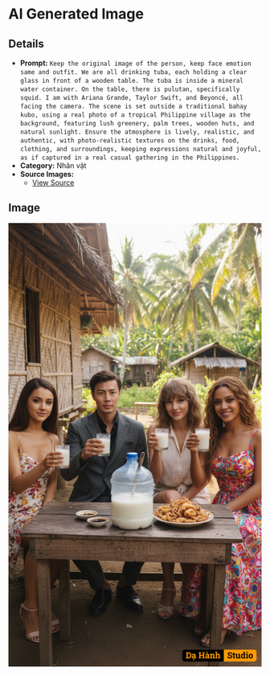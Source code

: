 # AI Generated Image

## Details
- **Prompt:** `Keep the original image of the person, keep face emotion same and outfit. We are all drinking tuba, each holding a clear glass in front of a wooden table. The tuba is inside a mineral water container. On the table, there is pulutan, specifically squid. I am with Ariana Grande, Taylor Swift, and Beyoncé, all facing the camera. The scene is set outside a traditional bahay kubo, using a real photo of a tropical Philippine village as the background, featuring lush greenery, palm trees, wooden huts, and natural sunlight. Ensure the atmosphere is lively, realistic, and authentic, with photo-realistic textures on the drinks, food, clothing, and surroundings, keeping expressions natural and joyful, as if captured in a real casual gathering in the Philippines.`
- **Category:** Nhân vật
- **Source Images:**
  - [View Source](https://raw.githubusercontent.com/lenzcomvth/Somethings/main/Models/Male/Male.png)

## Image
![AI Generated Image](./image-2025-10-16T05-54-42-218Z-v3ctd.png)